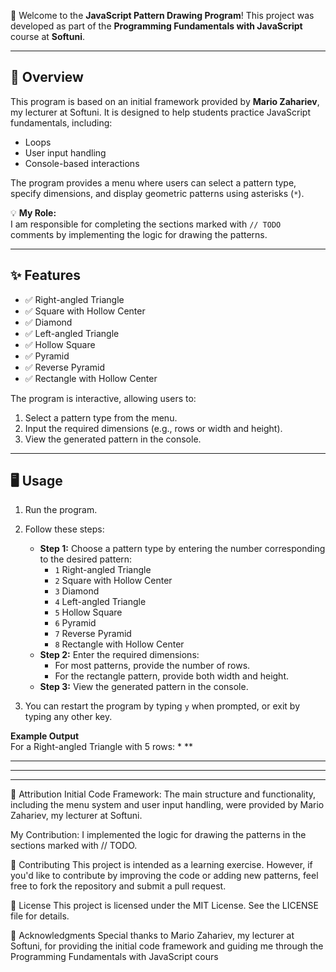 🌟 Welcome to the **JavaScript Pattern Drawing Program**! This project was developed as part of the **Programming Fundamentals with JavaScript** course at **Softuni**.

---

## 📖 Overview

This program is based on an initial framework provided by **Mario Zahariev**, my lecturer at Softuni. It is designed to help students practice JavaScript fundamentals, including:
- Loops
- User input handling
- Console-based interactions  

The program provides a menu where users can select a pattern type, specify dimensions, and display geometric patterns using asterisks (`*`).  

💡 **My Role:**  
I am responsible for completing the sections marked with `// TODO` comments by implementing the logic for drawing the patterns.  

---

## ✨ Features

- ✅ Right-angled Triangle  
- ✅ Square with Hollow Center  
- ✅ Diamond  
- ✅ Left-angled Triangle  
- ✅ Hollow Square  
- ✅ Pyramid  
- ✅ Reverse Pyramid  
- ✅ Rectangle with Hollow Center  

The program is interactive, allowing users to:
1. Select a pattern type from the menu.
2. Input the required dimensions (e.g., rows or width and height).
3. View the generated pattern in the console.

---



## 🖥️ Usage

1. Run the program.
2. Follow these steps:
   - **Step 1:** Choose a pattern type by entering the number corresponding to the desired pattern:
     - `1` Right-angled Triangle  
     - `2` Square with Hollow Center  
     - `3` Diamond  
     - `4` Left-angled Triangle  
     - `5` Hollow Square  
     - `6` Pyramid  
     - `7` Reverse Pyramid  
     - `8` Rectangle with Hollow Center  
   - **Step 2:** Enter the required dimensions:
     - For most patterns, provide the number of rows.
     - For the rectangle pattern, provide both width and height.  
   - **Step 3:** View the generated pattern in the console.

3. You can restart the program by typing `y` when prompted, or exit by typing any other key.

**Example Output**  
For a Right-angled Triangle with 5 rows:
*
**
***
****
*****

📜 Attribution
Initial Code Framework:
The main structure and functionality, including the menu system and user input handling, were provided by Mario Zahariev, my lecturer at Softuni.

My Contribution:
I implemented the logic for drawing the patterns in the sections marked with // TODO.

🤝 Contributing
This project is intended as a learning exercise. However, if you'd like to contribute by improving the code or adding new patterns, feel free to fork the repository and submit a pull request.

📄 License
This project is licensed under the MIT License. See the LICENSE file for details.

🙏 Acknowledgments
Special thanks to Mario Zahariev, my lecturer at Softuni, for providing the initial code framework and guiding me through the Programming Fundamentals with JavaScript cours